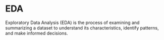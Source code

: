 # EDA
Exploratory Data Analysis (EDA) is the process of examining and summarizing a dataset to understand its characteristics, identify patterns, and make informed decisions.
